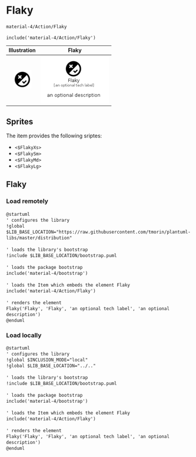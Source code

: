 # Flaky


```text
material-4/Action/Flaky
```

```text
include('material-4/Action/Flaky')
```



| Illustration | Flaky |
| :---: | :---: |
| ![illustration for Illustration](../../material-4/Action/Flaky.png) | ![illustration for Flaky](../../material-4/Action/Flaky.Local.png) |



## Sprites
The item provides the following sriptes:

- `<$FlakyXs>`
- `<$FlakySm>`
- `<$FlakyMd>`
- `<$FlakyLg>`





## Flaky

### Load remotely
```plantuml
@startuml
' configures the library
!global $LIB_BASE_LOCATION="https://raw.githubusercontent.com/tmorin/plantuml-libs/master/distribution"

' loads the library's bootstrap
!include $LIB_BASE_LOCATION/bootstrap.puml

' loads the package bootstrap
include('material-4/bootstrap')

' loads the Item which embeds the element Flaky
include('material-4/Action/Flaky')

' renders the element
Flaky('Flaky', 'Flaky', 'an optional tech label', 'an optional description')
@enduml
```

### Load locally
```plantuml
@startuml
' configures the library
!global $INCLUSION_MODE="local"
!global $LIB_BASE_LOCATION="../.."

' loads the library's bootstrap
!include $LIB_BASE_LOCATION/bootstrap.puml

' loads the package bootstrap
include('material-4/bootstrap')

' loads the Item which embeds the element Flaky
include('material-4/Action/Flaky')

' renders the element
Flaky('Flaky', 'Flaky', 'an optional tech label', 'an optional description')
@enduml
```


